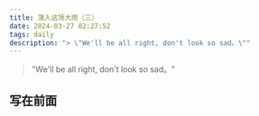 ```yaml
---
title: 落入这场大雨（三）
date: 2024-03-27 02:27:52
tags: daily
description: "> \"We'll be all right, don't look so sad。\""
---
```


> "We'll be all right, don't look so sad。"

## 写在前面
